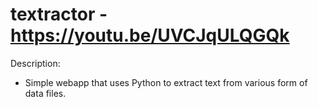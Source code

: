 # textractor - https://youtu.be/UVCJqULQGQk  
Description:
- Simple webapp that uses Python to extract text from various form of data files.
